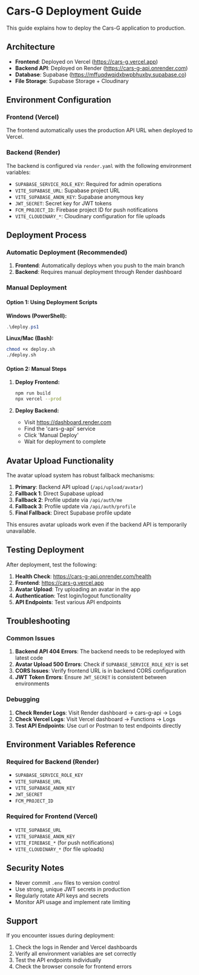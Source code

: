 # Cars-G Deployment Guide

This guide explains how to deploy the Cars-G application to production.

## Architecture

- **Frontend**: Deployed on Vercel (https://cars-g.vercel.app)
- **Backend API**: Deployed on Render (https://cars-g-api.onrender.com)
- **Database**: Supabase (https://mffuqdwqjdxbwpbhuxby.supabase.co)
- **File Storage**: Supabase Storage + Cloudinary

## Environment Configuration

### Frontend (Vercel)
The frontend automatically uses the production API URL when deployed to Vercel.

### Backend (Render)
The backend is configured via `render.yaml` with the following environment variables:

- `SUPABASE_SERVICE_ROLE_KEY`: Required for admin operations
- `VITE_SUPABASE_URL`: Supabase project URL
- `VITE_SUPABASE_ANON_KEY`: Supabase anonymous key
- `JWT_SECRET`: Secret key for JWT tokens
- `FCM_PROJECT_ID`: Firebase project ID for push notifications
- `VITE_CLOUDINARY_*`: Cloudinary configuration for file uploads

## Deployment Process

### Automatic Deployment (Recommended)

1. **Frontend**: Automatically deploys when you push to the main branch
2. **Backend**: Requires manual deployment through Render dashboard

### Manual Deployment

#### Option 1: Using Deployment Scripts

**Windows (PowerShell):**
```powershell
.\deploy.ps1
```

**Linux/Mac (Bash):**
```bash
chmod +x deploy.sh
./deploy.sh
```

#### Option 2: Manual Steps

1. **Deploy Frontend:**
   ```bash
   npm run build
   npx vercel --prod
   ```

2. **Deploy Backend:**
   - Visit https://dashboard.render.com
   - Find the 'cars-g-api' service
   - Click 'Manual Deploy'
   - Wait for deployment to complete

## Avatar Upload Functionality

The avatar upload system has robust fallback mechanisms:

1. **Primary**: Backend API upload (`/api/upload/avatar`)
2. **Fallback 1**: Direct Supabase upload
3. **Fallback 2**: Profile update via `/api/auth/me`
4. **Fallback 3**: Profile update via `/api/auth/profile`
5. **Final Fallback**: Direct Supabase profile update

This ensures avatar uploads work even if the backend API is temporarily unavailable.

## Testing Deployment

After deployment, test the following:

1. **Health Check**: https://cars-g-api.onrender.com/health
2. **Frontend**: https://cars-g.vercel.app
3. **Avatar Upload**: Try uploading an avatar in the app
4. **Authentication**: Test login/logout functionality
5. **API Endpoints**: Test various API endpoints

## Troubleshooting

### Common Issues

1. **Backend API 404 Errors**: The backend needs to be redeployed with latest code
2. **Avatar Upload 500 Errors**: Check if `SUPABASE_SERVICE_ROLE_KEY` is set
3. **CORS Issues**: Verify frontend URL is in backend CORS configuration
4. **JWT Token Errors**: Ensure `JWT_SECRET` is consistent between environments

### Debugging

1. **Check Render Logs**: Visit Render dashboard → cars-g-api → Logs
2. **Check Vercel Logs**: Visit Vercel dashboard → Functions → Logs
3. **Test API Endpoints**: Use curl or Postman to test endpoints directly

## Environment Variables Reference

### Required for Backend (Render)
- `SUPABASE_SERVICE_ROLE_KEY`
- `VITE_SUPABASE_URL`
- `VITE_SUPABASE_ANON_KEY`
- `JWT_SECRET`
- `FCM_PROJECT_ID`

### Required for Frontend (Vercel)
- `VITE_SUPABASE_URL`
- `VITE_SUPABASE_ANON_KEY`
- `VITE_FIREBASE_*` (for push notifications)
- `VITE_CLOUDINARY_*` (for file uploads)

## Security Notes

- Never commit `.env` files to version control
- Use strong, unique JWT secrets in production
- Regularly rotate API keys and secrets
- Monitor API usage and implement rate limiting

## Support

If you encounter issues during deployment:

1. Check the logs in Render and Vercel dashboards
2. Verify all environment variables are set correctly
3. Test the API endpoints individually
4. Check the browser console for frontend errors
